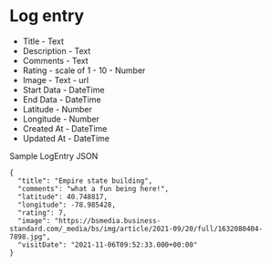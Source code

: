 # Log entry

- Title - Text
- Description - Text
- Comments - Text
- Rating - scale of 1 - 10 - Number
- Image - Text - url
- Start Data - DateTime
- End Data - DateTime
- Latitude - Number
- Longitude - Number
- Created At - DateTime
- Updated At - DateTime

Sample LogEntry JSON

```
{
  "title": "Empire state building",
  "comments": "what a fun being here!",
  "latitude": 40.748817,
  "longitude": -78.985428,
  "rating": 7,
  "image": "https://bsmedia.business-standard.com/_media/bs/img/article/2021-09/20/full/1632080404-7898.jpg",
  "visitDate": "2021-11-06T09:52:33.000+00:00"
}
```
